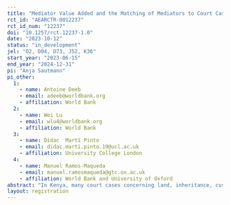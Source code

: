 ```yaml
---
title: "Mediator Value Added and the Matching of Mediators to Court Cases"
rct_id: "AEARCTR-0012237"
rct_id_num: "12237"
doi: "10.1257/rct.12237-1.0"
date: "2023-10-12"
status: "in_development"
jel: "O2, D04, D73, J52, K36"
start_year: "2023-06-15"
end_year: "2024-12-31"
pi: "Anja Sautmann"
pi_other:
  1:
    - name: Antoine Deeb
    - email: adeeb@worldbank.org
    - affiliation: World Bank
  2:
    - name: Wei Lu
    - email: wlu4@worldbank.org
    - affiliation: World Bank
  3:
    - name: Dídac  Martí Pinto
    - email: didac.marti.pinto.19@ucl.ac.uk
    - affiliation: University College London
  4:
    - name: Manuel Ramos-Maqueda
    - email: manuel.ramosmaqueda@gtc.ox.ac.uk
    - affiliation: World Bank and University of Oxford
abstract: "In Kenya, many court cases concerning land, inheritance, custody, and family matters are referred to the newly introduced court-annexed mediation (CAM) system. However, 58% of mediation cases are not successfully resolved and returned to the court, and agreement rates vary greatly by mediator. We use historical data on mediation case outcomes to estimate the mediator "value added" for the probability of a mediation case reaching an agreement. We then randomly assign incoming cases to mediators with an estimated value added above vs. below the median to test whether value added is a robust predictor of future performance and to estimate the individual-specific contributions of mediators to mediation success."
layout: registration
---
```


